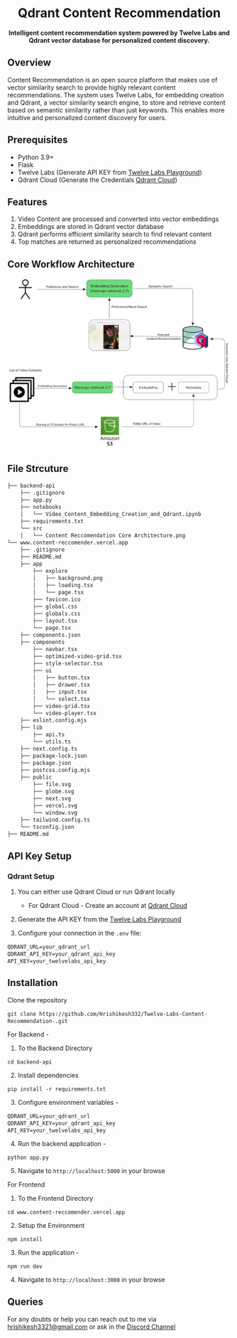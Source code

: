 <div align="center">
    <h1>Qdrant Content Recommendation</h1>
    <p>
        <strong>Intelligent content recommendation system powered by Twelve Labs and Qdrant vector database for personalized content discovery.</strong>
    </p>
</div>

## Overview

Content Recommendation is an open source platform that makes use of vector similarity search to provide highly relevant content recommendations. The system uses Twelve Labs, for embedding creation and Qdrant, a vector similarity search engine, to store and retrieve content based on semantic similarity rather than just keywords. This enables more intuitive and personalized content discovery for users.

## Prerequisites

- Python 3.9+
- Flask
- Twelve Labs (Generate API KEY from [Twelve Labs Playground](https://www.twelvelabs.io/))
- Qdrant Cloud (Generate the Credentials [Qdrant Cloud](https://cloud.qdrant.io/))

## Features

1. Video Content are processed and converted into vector embeddings
2. Embeddings are stored in Qdrant vector database
3. Qdrant performs efficient similarity search to find relevant content
4. Top matches are returned as personalized recommendations

## Core Workflow Architecture

![Core Workflow Architecture](https://github.com/Hrishikesh332/Twelve-Labs-Content-Recommendation/blob/master/backend-api/src/Content%20Reccomendation%20Core%20Architecture.png)


## File Strcuture

```
├── backend-api
    ├── .gitignore
    ├── app.py
    ├── notebooks
    │   └── Video_Content_Embedding_Creation_and_Qdrant.ipynb
    ├── requirements.txt
    └── src
    │   └── Content Reccomendation Core Architecture.png
└── www.content-reccomender.vercel.app
    ├── .gitignore
    ├── README.md
    ├── app
        ├── explore
        │   ├── background.png
        │   ├── loading.tsx
        │   └── page.tsx
        ├── favicon.ico
        ├── global.css
        ├── globals.css
        ├── layout.tsx
        └── page.tsx
    ├── components.json
    ├── components
        ├── navbar.tsx
        ├── optimized-video-grid.tsx
        ├── style-selector.tsx
        ├── ui
        │   ├── button.tsx
        │   ├── drawer.tsx
        │   ├── input.tsx
        │   └── select.tsx
        ├── video-grid.tsx
        └── video-player.tsx
    ├── eslint.config.mjs
    ├── lib
        ├── api.ts
        └── utils.ts
    ├── next.config.ts
    ├── package-lock.json
    ├── package.json
    ├── postcss.config.mjs
    ├── public
        ├── file.svg
        ├── globe.svg
        ├── next.svg
        ├── vercel.svg
        └── window.svg
    ├── tailwind.config.ts
    └── tsconfig.json
├── README.md
```

## API Key Setup

### Qdrant Setup

1. You can either use Qdrant Cloud or run Qdrant locally
   - For Qdrant Cloud - Create an account at [Qdrant Cloud](https://cloud.qdrant.io/)

2. Generate the API KEY from the [Twelve Labs Playground](https://www.twelvelabs.io/)

3. Configure your connection in the `.env` file:

```
QDRANT_URL=your_qdrant_url
QDRANT_API_KEY=your_qdrant_api_key
API_KEY=your_twelvelabs_api_key
```



## Installation

Clone the repository
```
git clone https://github.com/Hrishikesh332/Twelve-Labs-Content-Recommendation-.git
```

For Backend - 

1. To the Backend Directory

```
cd backend-api
```

2. Install dependencies
```
pip install -r requirements.txt
```

3. Configure environment variables -

```
QDRANT_URL=your_qdrant_url
QDRANT_API_KEY=your_qdrant_api_key
API_KEY=your_twelvelabs_api_key
```

4. Run the backend application -

```
python app.py
```

5. Navigate to `http://localhost:5000` in your browse
    

For Frontend 

1. To the Frontend Directory

```
cd www.content-reccomender.vercel.app
```

2. Setup the Environment

```
npm install
```

3. Run the application - 

```
npm run dev
```

4. Navigate to `http://localhost:3000` in your browse

## Queries

For any doubts or help you can reach out to me via hrishikesh3321@gmail.com or ask in the [Discord Channel](https://discord.com/invite/Sh6BRfakJa)

